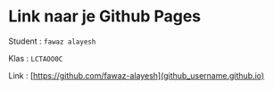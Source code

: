 # Link naar je Github Pages

Student : `fawaz alayesh`

Klas    : `LCTAOO0C`

Link    : [https://github.com/fawaz-alayesh](github_username.github.io)